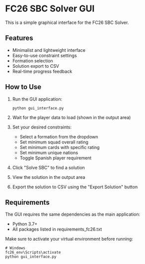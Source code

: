 # FC26 SBC Solver GUI

This is a simple graphical interface for the FC26 SBC Solver.

## Features

- Minimalist and lightweight interface
- Easy-to-use constraint settings
- Formation selection
- Solution export to CSV
- Real-time progress feedback

## How to Use

1. Run the GUI application:
   ```
   python gui_interface.py
   ```

2. Wait for the player data to load (shown in the output area)

3. Set your desired constraints:
   - Select a formation from the dropdown
   - Set minimum squad overall rating
   - Set minimum cards with specific rating
   - Set minimum unique nations
   - Toggle Spanish player requirement

4. Click "Solve SBC" to find a solution

5. View the solution in the output area

6. Export the solution to CSV using the "Export Solution" button

## Requirements

The GUI requires the same dependencies as the main application:
- Python 3.7+
- All packages listed in requirements_fc26.txt

Make sure to activate your virtual environment before running:
```
# Windows
fc26_env\Scripts\activate
python gui_interface.py
```